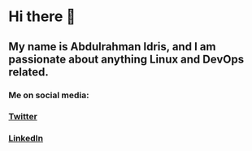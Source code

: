 # Hi there 👋

## My name is Abdulrahman Idris, and I am passionate about anything Linux and DevOps related.



### Me on social media:

### [Twitter](https://twitter.com/walshene)

### [LinkedIn](https://www.linkedin.com/in/abdulrahman-idris/)
